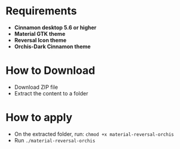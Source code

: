 # Requirements
- **Cinnamon desktop 5.6 or higher**
- **Material GTK theme**
- **Reversal Icon theme**
- **Orchis-Dark Cinnamon theme**

# How to Download
- Download ZIP file
- Extract the content to a folder
# How to apply
- On the extracted folder, run: 
`chmod +x material-reversal-orchis`
- Run `./material-reversal-orchis`
